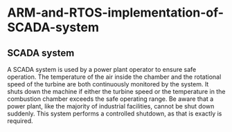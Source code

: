 # ARM-and-RTOS-implementation-of-SCADA-system
## SCADA system
A SCADA system is used by a power plant operator to ensure safe operation. The temperature of the air inside the chamber and the rotational speed of the turbine are both continuously monitored by the system. It shuts down the machine if either the turbine speed or the temperature in the combustion chamber exceeds the safe operating range. Be aware that a power plant, like the majority of industrial facilities, cannot be shut down suddenly. This system performs a controlled shutdown, as that is exactly is required.
